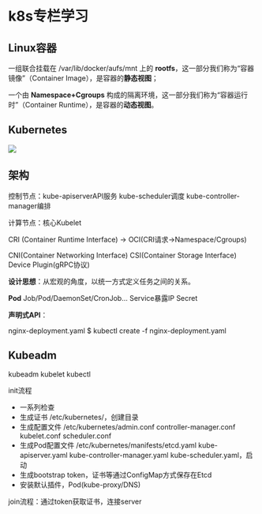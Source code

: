 # k8s专栏学习

## Linux容器

一组联合挂载在 /var/lib/docker/aufs/mnt 上的 **rootfs**，这一部分我们称为“容器镜像”（Container Image），是容器的**静态视图**；

一个由 **Namespace+Cgroups** 构成的隔离环境，这一部分我们称为“容器运行时”（Container Runtime），是容器的**动态视图**。

## Kubernetes

![](https://blobscdn.gitbook.com/v0/b/gitbook-28427.appspot.com/o/assets%2F-LZ3QJsUDNun5pm8WWfX%2F-LZ7TqEGO91WDG8dn_F9%2F-LZ7VZWWKpXH9QRuluGS%2Fimage.png?alt=media&token=ad698397-f3f9-4ad1-ae37-9975325021a1)

## 架构

控制节点：kube-apiserverAPI服务 kube-scheduler调度 kube-controller-manager编排

计算节点：核心Kubelet

CRI (Container Runtime Interface) -> OCI(CRI请求->Namespace/Cgroups)

CNI(Container Networking Interface) CSI(Container Storage Interface) Device Plugin(gRPC协议)

**设计思想**：从宏观的角度，以统一方式定义任务之间的关系。

**Pod** Job/Pod/DaemonSet/CronJob... Service暴露IP Secret

**声明式API**：

nginx-deployment.yaml
$ kubectl create -f nginx-deployment.yaml

## Kubeadm

kubeadm kubelet kubectl

init流程
-   一系列检查
-   生成证书 /etc/kubernetes/，创建目录
-   生成配置文件 /etc/kubernetes/admin.conf controller-manager.conf kubelet.conf scheduler.conf
-   生成Pod配置文件 /etc/kubernetes/manifests/etcd.yaml kube-apiserver.yaml kube-controller-manager.yaml kube-scheduler.yaml，启动
-   生成bootstrap token，证书等通过ConfigMap方式保存在Etcd
-   安装默认插件，Pod(kube-proxy/DNS)
    
join流程：通过token获取证书，连接server